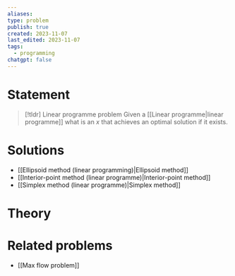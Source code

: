 ```yaml
---
aliases: 
type: problem
publish: true
created: 2023-11-07
last_edited: 2023-11-07
tags:
  - programming
chatgpt: false
---
```

# Statement

>[!tldr] Linear programme problem
>Given a [[Linear programme|linear programme]] what is an $x$ that achieves an optimal solution if it exists. 

# Solutions

- [[Ellipsoid method (linear programming)|Ellipsoid method]]
- [[Interior-point method (linear programme)|Interior-point method]]
- [[Simplex method (linear programme)|Simplex method]]

# Theory


# Related problems
- [[Max flow problem]]